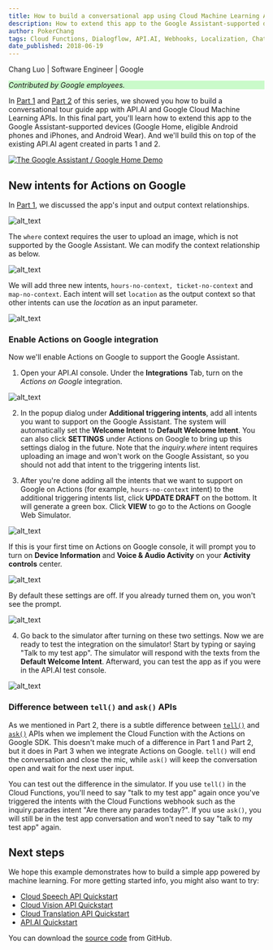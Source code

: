 ```yaml
---
title: How to build a conversational app using Cloud Machine Learning APIs - part 3 of 3
description: How to extend this app to the Google Assistant-supported devices, such as Google Home, eligible Android phones and iPhones, and Android Wear.
author: PokerChang
tags: Cloud Functions, Dialogflow, API.AI, Webhooks, Localization, Chatbot, Machine Learning API, Translation, Vision, Speech
date_published: 2018-06-19
---
```


Chang Luo | Software Engineer | Google 

<p style="background-color:#CAFACA;"><i>Contributed by Google employees.</i></p>

In [Part 1] and [Part 2] of this series, we showed you how to build a conversational tour guide app with API.AI and Google Cloud Machine Learning APIs. In this final part, you'll learn how to extend this app to the Google Assistant-supported devices (Google Home, eligible Android phones and iPhones, and Android Wear). And we'll build this on top of the existing API.AI agent created in parts 1 and 2.

[![The Google Assistant / Google Home Demo](https://img.youtube.com/vi/_x5rlkpZiyc/0.jpg)](https://youtu.be/_x5rlkpZiyc)

## New intents for Actions on Google

In [Part 1], we discussed the app's input and output context relationships.

![alt_text](https://storage.googleapis.com/gcp-community/tutorials/ios-chatbot-part-3/conversational-app-p3-3.png "Contexts without the Assistant")

The `where` context requires the user to upload an image, which is not supported by the Google Assistant. We can modify the context relationship as below.

![alt_text](https://storage.googleapis.com/gcp-community/tutorials/ios-chatbot-part-3/conversational-app-p3-8.png "Contexts with the Assistant")

We will add three new intents, `hours-no-context, ticket-no-context` and `map-no-context`. Each intent will set `location` as the output context so that other intents can use the _location_ as an input parameter.

![alt_text](https://storage.googleapis.com/gcp-community/tutorials/ios-chatbot-part-3/conversational-app-p3-5.png "Contexts Screenshot")

### Enable Actions on Google integration

Now we'll enable Actions on Google to support the Google Assistant.

1. Open your API.AI console. Under the **Integrations** Tab, turn on the _Actions on Google_ integration.

![alt_text](https://storage.googleapis.com/gcp-community/tutorials/ios-chatbot-part-3/conversational-app-p3-1.png "Enable Actions on Google Integration")

2. In the popup dialog under **Additional triggering intents**, add all intents  you want to support on the Google Assistant. The system will automatically set the **Welcome Intent** to **Default Welcome Intent**. You can also click **SETTINGS** under Actions on Google to bring up this settings dialog in the future. Note that the _inquiry.where_ intent requires uploading an image and won't work on the Google Assistant, so you should not  add that intent to the triggering intents list.

3. After you're done adding all the intents that we want to support on Google on Actions (for example, `hours-no-context` intent) to the additional triggering intents list, click **UPDATE DRAFT** on the bottom. It will generate a green box. Click **VIEW** to go to the Actions on Google Web Simulator.

![alt_text](https://storage.googleapis.com/gcp-community/tutorials/ios-chatbot-part-3/conversational-app-p3-4.png "Actions on Google Intents")

If this is your first time on Actions on Google console, it will prompt you to turn on **Device Information** and **Voice & Audio Activity** on your **Activity controls** center.

![alt_text](https://storage.googleapis.com/gcp-community/tutorials/ios-chatbot-part-3/conversational-app-p3-2.png "Actions on Google Simulator")

By default these settings are off. If you already turned them on, you won't see the prompt.

![alt_text](https://storage.googleapis.com/gcp-community/tutorials/ios-chatbot-part-3/conversational-app-p3-7.png "Device Information and Voice & Audio Activity Screenshot")

4. Go back to the simulator after turning on these two settings. Now we are ready to test the integration on the simulator! Start by typing or saying "Talk to my test app". The simulator will respond with the texts from the **Default Welcome Intent**. Afterward, you can test the app as if you were in the API.AI test console.

![alt_text](https://storage.googleapis.com/gcp-community/tutorials/ios-chatbot-part-3/conversational-app-p3-9.png "Actions on Google Test Console")

### Difference between `tell()` and `ask()` APIs

As we mentioned in Part 2, there is a subtle difference between [`tell()`](https://developers.google.com/actions/reference/nodejs/ActionsSdkApp#tell) and [`ask()`](https://developers.google.com/actions/reference/nodejs/ActionsSdkApp#ask) APIs when we implement the Cloud Function with the Actions on Google SDK. This doesn't make much of a difference in Part 1 and Part 2, but it does in Part 3 when we integrate Actions on Google. `tell()` will end the conversation and close the mic, while `ask()` will keep the conversation open and wait for the next user input.

You can test out the difference in the simulator. If you use `tell()` in the Cloud Functions, you'll need to  say "talk to my test app" again once you've triggered the intents with the Cloud Functions webhook such as the inquiry.parades intent "Are there any parades today?". If you use `ask()`, you will still be in the test app conversation and won't need to say "talk to my test app" again.

## Next steps

We hope this example demonstrates how to build a simple app powered by machine learning. For more getting started info, you might also want to try:

*   [Cloud Speech API Quickstart](https://cloud.google.com/speech/docs/getting-started)
*   [Cloud Vision API Quickstart](https://cloud.google.com/vision/docs/quickstart)
*   [Cloud Translation API Quickstart](https://cloud.google.com/translate/docs/getting-started)
*   [API.AI Quickstart](https://api.ai/docs/getting-started/basics)

You can download the [source code](https://github.com/google/ios-chatbot) from GitHub.

[Part 1]: https://cloud.google.com/community/tutorials/ios-chatbot/index.html
[Part 2]: https://cloud.google.com/community/tutorials/ios-chatbot-part-2/

